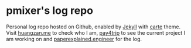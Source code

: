 # pmixer's log repo

Personal log repo hosted on Github, enabled by [Jekyll](http://jekyllrb.com/) with [carte](https://github.com/Wiredcraft/carte) theme. Visit [huangzan.me](http://huangzan.me) to check who I am, [pay4trip](http://pay4trip.bid) to see the current project I am working on and [paperexplained.engineer](http://paperexplained.engineer) for the log.